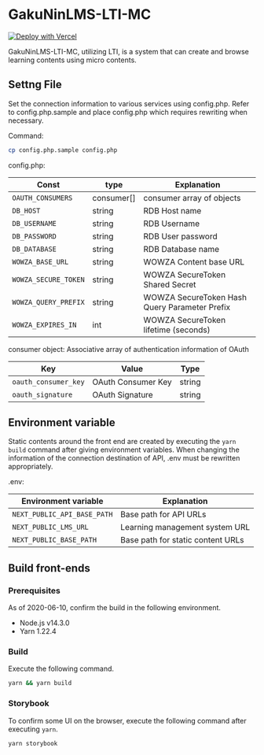 # GakuNinLMS-LTI-MC

[![Deploy with Vercel](https://vercel.com/button)](https://vercel.com/new/git/external?repository-url=https%3A%2F%2Fgithub.com%2Fnpocccties%2FChibiCHiLO&env=NEXT_PUBLIC_API_BASE_PATH,NEXT_PUBLIC_LMS_URL,API_BASE_PATH,FRONTEND_ORIGIN,FRONTEND_PATH,SESSION_SECRET,OAUTH_CONSUMER_KEY,OAUTH_CONSUMER_SECRET,DATABASE_URL)

GakuNinLMS-LTI-MC, utilizing LTI, is a system that can create and browse learning contents using micro contents.

## Settng File

Set the connection information to various services using config.php.
Refer to config.php.sample and place config.php which requires rewriting when necessary.

Command:

```sh
cp config.php.sample config.php
```

config.php:

| Const                | type       | Explanation                                   |
| -------------------- | ---------- | --------------------------------------------- |
| `OAUTH_CONSUMERS`    | consumer[] | consumer array of objects                     |
| `DB_HOST`            | string     | RDB Host name                                 |
| `DB_USERNAME`        | string     | RDB Username                                  |
| `DB_PASSWORD`        | string     | RDB User password                             |
| `DB_DATABASE`        | string     | RDB Database name                             |
| `WOWZA_BASE_URL`     | string     | WOWZA Content base URL                        |
| `WOWZA_SECURE_TOKEN` | string     | WOWZA SecureToken Shared Secret               |
| `WOWZA_QUERY_PREFIX` | string     | WOWZA SecureToken Hash Query Parameter Prefix |
| `WOWZA_EXPIRES_IN`   | int        | WOWZA SecureToken lifetime (seconds)          |

consumer object: Associative array of authentication information of OAuth

| Key                  | Value              | Type   |
| -------------------- | ------------------ | ------ |
| `oauth_consumer_key` | OAuth Consumer Key | string |
| `oauth_signature`    | OAuth Signature    | string |

## Environment variable

Static contents around the front end are created by executing the `yarn build` command after giving environment variables.
When changing the information of the connection destination of API, .env must be rewritten appropriately.

.env:

| Environment variable        | Explanation                       |
| --------------------------- | --------------------------------- |
| `NEXT_PUBLIC_API_BASE_PATH` | Base path for API URLs            |
| `NEXT_PUBLIC_LMS_URL`       | Learning management system URL    |
| `NEXT_PUBLIC_BASE_PATH`     | Base path for static content URLs |

## Build front-ends

### Prerequisites

As of 2020-06-10, confirm the build in the following environment.

- Node.js v14.3.0
- Yarn 1.22.4

### Build

Execute the following command.

```sh
yarn && yarn build
```

### Storybook

To confirm some UI on the browser, execute the following command after executing `yarn`.

```sh
yarn storybook
```
